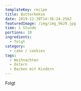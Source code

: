 ```yaml
---
templateKey: recipe
title: Butterkekse
date: 2019-12-30T14:36:24.256Z
featuredImage: /img/img_9629.jpg
time: 1 Stunde
portions: 10
ingredients:
  - folgt
category:
  - cake / cookies
tags:
  - Weihnachten
  - Ostern
  - Backen mit Kindern
---
```


Folgt

